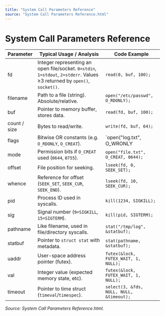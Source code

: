 ```yaml
---
title: "System Call Parameters Reference"
source: "System Call Parameters Reference.html"
---
```


# System Call Parameters Reference

| Parameter | Typical Usage / Analysis | Code Example |
|-----------|--------------------------|--------------|
| fd        | Integer representing an open file/socket. `0=stdin`, `1=stdout`, `2=stderr`. Values ≥3 returned by `open()`, `socket()`. | `read(0, buf, 100);` |
| filename  | Path to a file (string). Absolute/relative. | `open("/etc/passwd", O_RDONLY);` |
| buf       | Pointer to memory buffer, stores data. | `read(fd, buf, 100);` |
| count / size | Bytes to read/write. | `write(fd, buf, 64);` |
| flags     | Bitwise OR constants (e.g. `O_RDONLY`, `O_CREAT`). | `open("log.txt", O_WRONLY | O_CREAT);` |
| mode      | Permission bits if `O_CREAT` used (`0644`, `0755`). | `open("file.txt", O_CREAT, 0644);` |
| offset    | File position for seeking. | `lseek(fd, 0, SEEK_SET);` |
| whence    | Reference for offset (`SEEK_SET`, `SEEK_CUR`, `SEEK_END`). | `lseek(fd, 10, SEEK_CUR);` |
| pid       | Process ID used in syscalls. | `kill(1234, SIGKILL);` |
| sig       | Signal number (`9=SIGKILL`, `15=SIGTERM`). | `kill(pid, SIGTERM);` |
| pathname  | Like filename, used in file/directory syscalls. | `stat("/tmp/log", &statbuf);` |
| statbuf   | Pointer to `struct stat` with metadata. | `stat(pathname, &statbuf);` |
| uaddr     | User-space address pointer (futex). | `futex(&lock, FUTEX_WAIT, 1, NULL);` |
| val       | Integer value (expected memory state, etc). | `futex(&lock, FUTEX_WAIT, 1, NULL);` |
| timeout   | Pointer to time struct (`timeval`/`timespec`). | `select(3, &fds, NULL, NULL, &timeout);` |

_Source: System Call Parameters Reference.html._
